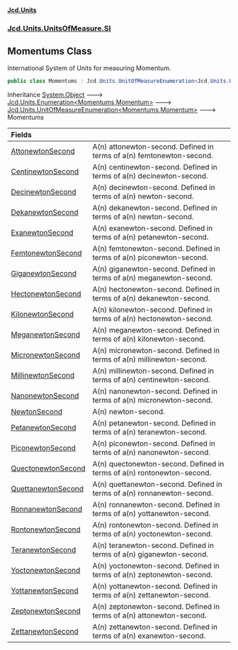 #### [Jcd.Units](index.md 'index')
### [Jcd.Units.UnitsOfMeasure.SI](Jcd.Units.UnitsOfMeasure.SI.md 'Jcd.Units.UnitsOfMeasure.SI')

## Momentums Class

International System of Units for measuring Momentum.

```csharp
public class Momentums : Jcd.Units.UnitOfMeasureEnumeration<Jcd.Units.UnitsOfMeasure.SI.Momentums, Jcd.Units.UnitTypes.Momentum>
```

Inheritance [System.Object](https://docs.microsoft.com/en-us/dotnet/api/System.Object 'System.Object') &#129106; [Jcd.Units.Enumeration&lt;](Enumeration_TEnumeration,T_.md 'Jcd.Units.Enumeration<TEnumeration,T>')[Momentums](Momentums.md 'Jcd.Units.UnitsOfMeasure.SI.Momentums')[,](Enumeration_TEnumeration,T_.md 'Jcd.Units.Enumeration<TEnumeration,T>')[Momentum](Momentum.md 'Jcd.Units.UnitTypes.Momentum')[&gt;](Enumeration_TEnumeration,T_.md 'Jcd.Units.Enumeration<TEnumeration,T>') &#129106; [Jcd.Units.UnitOfMeasureEnumeration&lt;](UnitOfMeasureEnumeration_TEnumeration,T_.md 'Jcd.Units.UnitOfMeasureEnumeration<TEnumeration,T>')[Momentums](Momentums.md 'Jcd.Units.UnitsOfMeasure.SI.Momentums')[,](UnitOfMeasureEnumeration_TEnumeration,T_.md 'Jcd.Units.UnitOfMeasureEnumeration<TEnumeration,T>')[Momentum](Momentum.md 'Jcd.Units.UnitTypes.Momentum')[&gt;](UnitOfMeasureEnumeration_TEnumeration,T_.md 'Jcd.Units.UnitOfMeasureEnumeration<TEnumeration,T>') &#129106; Momentums

| Fields | |
| :--- | :--- |
| [AttonewtonSecond](Momentums.AttonewtonSecond.md 'Jcd.Units.UnitsOfMeasure.SI.Momentums.AttonewtonSecond') | A(n) attonewton-second. Defined in terms of a(n) femtonewton-second. |
| [CentinewtonSecond](Momentums.CentinewtonSecond.md 'Jcd.Units.UnitsOfMeasure.SI.Momentums.CentinewtonSecond') | A(n) centinewton-second. Defined in terms of a(n) decinewton-second. |
| [DecinewtonSecond](Momentums.DecinewtonSecond.md 'Jcd.Units.UnitsOfMeasure.SI.Momentums.DecinewtonSecond') | A(n) decinewton-second. Defined in terms of a(n) newton-second. |
| [DekanewtonSecond](Momentums.DekanewtonSecond.md 'Jcd.Units.UnitsOfMeasure.SI.Momentums.DekanewtonSecond') | A(n) dekanewton-second. Defined in terms of a(n) newton-second. |
| [ExanewtonSecond](Momentums.ExanewtonSecond.md 'Jcd.Units.UnitsOfMeasure.SI.Momentums.ExanewtonSecond') | A(n) exanewton-second. Defined in terms of a(n) petanewton-second. |
| [FemtonewtonSecond](Momentums.FemtonewtonSecond.md 'Jcd.Units.UnitsOfMeasure.SI.Momentums.FemtonewtonSecond') | A(n) femtonewton-second. Defined in terms of a(n) piconewton-second. |
| [GiganewtonSecond](Momentums.GiganewtonSecond.md 'Jcd.Units.UnitsOfMeasure.SI.Momentums.GiganewtonSecond') | A(n) giganewton-second. Defined in terms of a(n) meganewton-second. |
| [HectonewtonSecond](Momentums.HectonewtonSecond.md 'Jcd.Units.UnitsOfMeasure.SI.Momentums.HectonewtonSecond') | A(n) hectonewton-second. Defined in terms of a(n) dekanewton-second. |
| [KilonewtonSecond](Momentums.KilonewtonSecond.md 'Jcd.Units.UnitsOfMeasure.SI.Momentums.KilonewtonSecond') | A(n) kilonewton-second. Defined in terms of a(n) hectonewton-second. |
| [MeganewtonSecond](Momentums.MeganewtonSecond.md 'Jcd.Units.UnitsOfMeasure.SI.Momentums.MeganewtonSecond') | A(n) meganewton-second. Defined in terms of a(n) kilonewton-second. |
| [MicronewtonSecond](Momentums.MicronewtonSecond.md 'Jcd.Units.UnitsOfMeasure.SI.Momentums.MicronewtonSecond') | A(n) micronewton-second. Defined in terms of a(n) millinewton-second. |
| [MillinewtonSecond](Momentums.MillinewtonSecond.md 'Jcd.Units.UnitsOfMeasure.SI.Momentums.MillinewtonSecond') | A(n) millinewton-second. Defined in terms of a(n) centinewton-second. |
| [NanonewtonSecond](Momentums.NanonewtonSecond.md 'Jcd.Units.UnitsOfMeasure.SI.Momentums.NanonewtonSecond') | A(n) nanonewton-second. Defined in terms of a(n) micronewton-second. |
| [NewtonSecond](Momentums.NewtonSecond.md 'Jcd.Units.UnitsOfMeasure.SI.Momentums.NewtonSecond') | A(n) newton-second. |
| [PetanewtonSecond](Momentums.PetanewtonSecond.md 'Jcd.Units.UnitsOfMeasure.SI.Momentums.PetanewtonSecond') | A(n) petanewton-second. Defined in terms of a(n) teranewton-second. |
| [PiconewtonSecond](Momentums.PiconewtonSecond.md 'Jcd.Units.UnitsOfMeasure.SI.Momentums.PiconewtonSecond') | A(n) piconewton-second. Defined in terms of a(n) nanonewton-second. |
| [QuectonewtonSecond](Momentums.QuectonewtonSecond.md 'Jcd.Units.UnitsOfMeasure.SI.Momentums.QuectonewtonSecond') | A(n) quectonewton-second. Defined in terms of a(n) rontonewton-second. |
| [QuettanewtonSecond](Momentums.QuettanewtonSecond.md 'Jcd.Units.UnitsOfMeasure.SI.Momentums.QuettanewtonSecond') | A(n) quettanewton-second. Defined in terms of a(n) ronnanewton-second. |
| [RonnanewtonSecond](Momentums.RonnanewtonSecond.md 'Jcd.Units.UnitsOfMeasure.SI.Momentums.RonnanewtonSecond') | A(n) ronnanewton-second. Defined in terms of a(n) yottanewton-second. |
| [RontonewtonSecond](Momentums.RontonewtonSecond.md 'Jcd.Units.UnitsOfMeasure.SI.Momentums.RontonewtonSecond') | A(n) rontonewton-second. Defined in terms of a(n) yoctonewton-second. |
| [TeranewtonSecond](Momentums.TeranewtonSecond.md 'Jcd.Units.UnitsOfMeasure.SI.Momentums.TeranewtonSecond') | A(n) teranewton-second. Defined in terms of a(n) giganewton-second. |
| [YoctonewtonSecond](Momentums.YoctonewtonSecond.md 'Jcd.Units.UnitsOfMeasure.SI.Momentums.YoctonewtonSecond') | A(n) yoctonewton-second. Defined in terms of a(n) zeptonewton-second. |
| [YottanewtonSecond](Momentums.YottanewtonSecond.md 'Jcd.Units.UnitsOfMeasure.SI.Momentums.YottanewtonSecond') | A(n) yottanewton-second. Defined in terms of a(n) zettanewton-second. |
| [ZeptonewtonSecond](Momentums.ZeptonewtonSecond.md 'Jcd.Units.UnitsOfMeasure.SI.Momentums.ZeptonewtonSecond') | A(n) zeptonewton-second. Defined in terms of a(n) attonewton-second. |
| [ZettanewtonSecond](Momentums.ZettanewtonSecond.md 'Jcd.Units.UnitsOfMeasure.SI.Momentums.ZettanewtonSecond') | A(n) zettanewton-second. Defined in terms of a(n) exanewton-second. |
